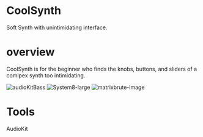 # CoolSynth
Soft Synth with unintimidating interface.


# overview
CoolSynth is for the beginner who finds the knobs, buttons, and sliders of a comlpex synth too intimidating.


![audioKitBass](https://user-images.githubusercontent.com/43770785/54160508-1d263500-4426-11e9-95df-c209b7ce4a3e.jpg)
![System8-large](https://user-images.githubusercontent.com/43770785/54160498-17c8ea80-4426-11e9-804a-d348b2de1f7a.jpg)
![matrixbrute-image](https://user-images.githubusercontent.com/43770785/54160503-1ac3db00-4426-11e9-9f4b-d54175dfddd8.png)



# Tools
AudioKit




